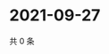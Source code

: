 # 2021-09-27

共 0 条

<!-- BEGIN -->
<!-- 最后更新时间 Mon Sep 27 2021 04:14:58 GMT+0800 (China Standard Time) -->

<!-- END -->
